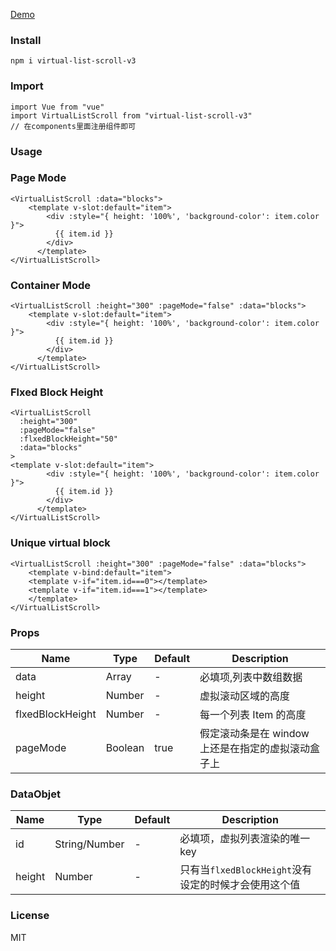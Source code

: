 [Demo](https://virtual-list-scroll-v3.vercel.app/)

### Install

```shell
npm i virtual-list-scroll-v3
```

### Import

```shell
import Vue from "vue"
import VirtualListScroll from "virtual-list-scroll-v3"
// 在components里面注册组件即可
```

### Usage

### Page Mode

```vue
<VirtualListScroll :data="blocks">
    <template v-slot:default="item">
        <div :style="{ height: '100%', 'background-color': item.color }">
          {{ item.id }}
        </div>
      </template>
</VirtualListScroll>
```

### Container Mode

```vue
<VirtualListScroll :height="300" :pageMode="false" :data="blocks">
    <template v-slot:default="item">
        <div :style="{ height: '100%', 'background-color': item.color }">
          {{ item.id }}
        </div>
      </template>
</VirtualListScroll>
```

### Flxed Block Height

```vue
<VirtualListScroll
  :height="300"
  :pageMode="false"
  :flxedBlockHeight="50"
  :data="blocks"
>
<template v-slot:default="item">
        <div :style="{ height: '100%', 'background-color': item.color }">
          {{ item.id }}
        </div>
      </template>
</VirtualListScroll>
```

### Unique virtual block

```vue
<VirtualListScroll :height="300" :pageMode="false" :data="blocks">
    <template v-bind:default="item">
    <template v-if="item.id===0"></template>
    <template v-if="item.id===1"></template>
    </template>
</VirtualListScroll>
```

### Props

| Name             | Type              | Default | Description                                        |
| ---------------- | ----------------- | ------- | -------------------------------------------------- |
| data             | Array<DataObject> | -       | 必填项,列表中数组数据                              |
| height           | Number            | -       | 虚拟滚动区域的高度                                 |
| flxedBlockHeight | Number            | -       | 每一个列表 Item 的高度                             |
| pageMode         | Boolean           | true    | 假定滚动条是在 window 上还是在指定的虚拟滚动盒子上 |

### DataObjet

| Name   | Type          | Default | Description                                          |
| ------ | ------------- | ------- | ---------------------------------------------------- |
| id     | String/Number | -       | 必填项，虚拟列表渲染的唯一 key                       |
| height | Number        | -       | 只有当`flxedBlockHeight`没有设定的时候才会使用这个值 |

### License

MIT

